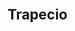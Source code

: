 ---
title: Trapecio
date: 
draft: false

# descripcion
description : Trapecio

materials: Plata 925

color: Cristal

dimensions: 3,5cm (largo)

code: 01-10-0067

type: "Aros"

categories: []

# Images
# first image will be shown in the product page
images:
  # - image: "images/path_to_image"
  # La ubicacion de las imagenes es imagenes/Aros/Aros.Cristal Swarovski/01-10-0067-trapecio
  - image: "./images/aros/cristal_swarovski/01-10-0067-trapecio_a.JPG"
  - image: "./images/aros/cristal_swarovski/01-10-0067-trapecio_b.JPG"
---